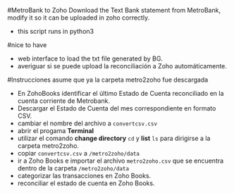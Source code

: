#MetroBank to Zoho
Download the Text Bank statement from MetroBank, modify it so it can be uploaded in zoho correctly.

- this script runs in python3


#nice to have
- web interface to load the txt file generated by BG.
- averiguar si se puede upload la reconciliación a Zoho automáticamente.

#Instrucciones
asume que ya la carpeta metro2zoho fue descargada
- En ZohoBooks identificar el último Estado de Cuenta reconciliado en la cuenta corriente de Metrobank.
- Descargar el Estado de Cuenta del mes correspondiente en formato CSV.
- cambiar el nombre del archivo a `convertcsv.csv`
- abrir el progama **Terminal**
- utilizar el comando **change directory** `cd` y  **list** `ls`  para dirigirse a la carpeta metro2zoho.
- copiar `convertcsv.csv` a `/metro2zoho/data`
- ir a Zoho Books e importar el archivo `metro2zoho.csv` que se encuentra dentro de la carpeta `/metro2zoho/data`
- categorizar las transacciones en Zoho Books.
- reconciliar el estado de cuenta en Zoho Books.
